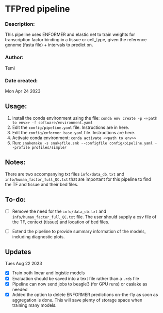 
# TFPred pipeline

### Description: 
This pipeline uses ENFORMER and elastic net to train weights for transcription factor binding in a tissue or cell_type, given the reference genome (fasta file) + intervals to predict on.

### Author: 
Temi

### Date created: 
Mon Apr 24 2023

## Usage: 
1. Install the conda environment using the file:
    `conda env create -p <<path to env>> -f software/environment.yaml`
2. Edit the `config/pipeline.yaml` file. Instructions are in here.
3. Edit the `config/enformer_base.yaml` file. Instructions are here.
4. Activate conda environment:
    `conda activate <<path to env>>`
5. Run:
    `snakemake -s snakefile.smk --configfile config/pipeline.yaml --profile profiles/simple/`

## Notes:
There are two accompanying txt files `info/data_db.txt` and `info/human_factor_full_QC.txt` that are important for this pipeline to find the TF and tissue and their bed files.

## To-do:
- [ ] Remove the need for the  `info/data_db.txt` and `info/human_factor_full_QC.txt` file. The user should supply a csv file of the TF, context (tissue) and location of bed files. 
- [ ] Extend the pipeline to provide summary information of the models, including diagnostic plots.


## Updates
Tues Aug 22 2023
- [X] Train both linear and logistic models
- [X] Evaluation should be saved into a text file rather than a `.rds` file
- [X] Pipeline can now send jobs to beagle3 (for GPU runs) or caslake as needed
- [X] Added the option to delete ENFORMER predictions on-the-fly as soon as aggregation is done. This will save plenty of storage space when training many models.